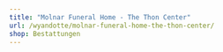 ```yaml
---
title: "Molnar Funeral Home - The Thon Center"
url: /wyandotte/molnar-funeral-home-the-thon-center/
shop: Bestattungen
---
```

